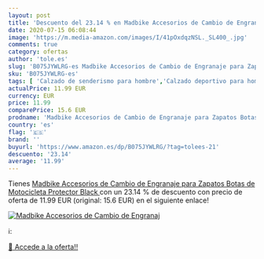 ```yaml
---
layout: post
title: 'Descuento del 23.14 % en Madbike Accesorios de Cambio de Engranaj'
date: 2020-07-15 06:08:44
image: 'https://m.media-amazon.com/images/I/41pOxdqzNSL._SL400_.jpg'
comments: true
category: ofertas
author: 'tole.es'
slug: 'B075JYWLRG-es Madbike Accesorios de Cambio de Engranaje para Zapatos...'
sku: 'B075JYWLRG-es'
tags: [ 'Calzado de senderismo para hombre','Calzado deportivo para hombre','Chanclas y sandalias de piscina para hombre','Zapatillas de senderismo para hombre','Zapatillas y calzado deportivo para hombre','Zapatos','Zapatos para hombre','Zapatos y complementos','zapatos', ]
actualPrice: 11.99 EUR
currency: EUR
price: 11.99
comparePrice: 15.6 EUR
prodname: 'Madbike Accesorios de Cambio de Engranaje para Zapatos Botas de Motocicleta Protector  Black '
country: 'es'
flag: '🇪🇸'
brand: ''
buyurl: 'https://www.amazon.es/dp/B075JYWLRG/?tag=tolees-21'
descuento: '23.14'
average: '11.99'
---
```


Tienes [Madbike Accesorios de Cambio de Engranaje para Zapatos Botas de Motocicleta Protector  Black ](https://www.amazon.es/dp/B075JYWLRG/?tag=tolees-21) con un 23.14 % de descuento con precio de oferta de 11.99 EUR (original: 15.6 EUR) en el siguiente enlace!

[![Madbike Accesorios de Cambio de Engranaj](https://m.media-amazon.com/images/I/41pOxdqzNSL._SL400_.jpg)](https://www.amazon.es/dp/B075JYWLRG/?tag=tolees-21)

ℹ️:


[🛒 Accede a la oferta!!](https://www.amazon.es/dp/B075JYWLRG/?tag=tolees-21)
